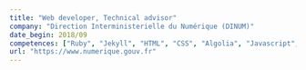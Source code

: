 ```yaml
---
title: "Web developer, Technical advisor"
company: "Direction Interministerielle du Numérique (DINUM)"
date_begin: 2018/09
competences: ["Ruby", "Jekyll", "HTML", "CSS", "Algolia", "Javascript", "OVH", "Accessibility RGAA", "W3C", "Web application security", "web development"]
url: "https://www.numerique.gouv.fr"
---
```

